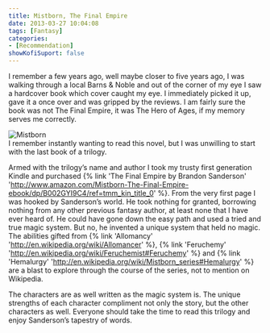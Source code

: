 ```yaml
---
title: Mistborn, The Final Empire
date: 2013-03-27 10:04:08
tags: [Fantasy]
categories: 
- [Recommendation]
showKofiSuport: false
---
```

I remember a few years ago, well maybe closer to five years ago, I was walking through a local Barns & Noble and out of the corner of my eye I saw a hardcover book which cover caught my eye.  I immediately picked it up, gave it a once over and was gripped by the reviews.  I am fairly sure the book was not The Final Empire, it was The Hero of Ages, if my memory serves me correctly.  <!-- more --><div class="embedded-image-left">![Mistborn](./mistborn.jpg)</div>I remember instantly wanting to read this novel, but I was unwilling to start with the last book of a trilogy.

Armed with the trilogy’s name and author I took my trusty first generation Kindle and purchased {% link 'The Final Empire by Brandon Sanderson' 'http://www.amazon.com/Mistborn-The-Final-Empire-ebook/dp/B002GYI9C4/ref=tmm_kin_title_0' %}.  From the very first page I was hooked by Sanderson’s world.  He took nothing for granted, borrowing nothing from any other previous fantasy author, at least none that I have ever heard of.  He could have gone down the easy path and used a tried and true magic system.  But no, he invented a unique system that held no magic.  The abilities gifted from {% link 'Allomancy' 'http://en.wikipedia.org/wiki/Allomancer' %}, {% link 'Feruchemy' 'http://en.wikipedia.org/wiki/Feruchemist#Feruchemy' %} and {% link 'Hemalurgy' 'http://en.wikipedia.org/wiki/Mistborn_series#Hemalurgy' %} are a blast to explore through the course of the series, not to mention on Wikipedia. 

The characters are as well written as the magic system is.  The unique strengths of each character compliment not only the story, but the other characters as well.  Everyone should take the time to read this trilogy and enjoy Sanderson’s tapestry of words.